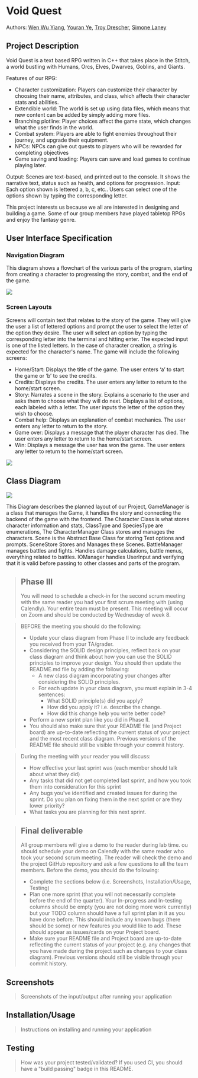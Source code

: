 # Void Quest
 
Authors: [Wen Wu Yiang](https://github.com/W2YUCR), [Youran Ye](https://github.com/youranye), [Troy Drescher](https://github.com/KingElrond), [Simone Laney](https://github.com/simone07734)

## Project Description

Void Quest is a text based RPG written in C++ that takes place in the Stitch, a world bustling with Humans, Orcs, Elves, Dwarves, Goblins, and Giants.

Features of our RPG:

* Character customization: Players can customize their character by choosing their name, attributes, and class, which affects their character stats and abilities.
* Extendible world: The world is set up using data files, which means that new content can be added by simply adding more files.
* Branching plotline: Player choices affect the game state, which changes what the user finds in the world.
* Combat system: Players are able to fight enemies throughout their journey, and upgrade their equipment.
* NPCs: NPCs can give out quests to players who will be rewarded for completing objectives
* Game saving and loading: Players can save and load games to continue playing later.

Output: Scenes are text-based, and printed out to the console. It shows the narrative text, status such as health, and options for progression.
Input: Each option shown is lettered a, b, c, etc.. Users can select one of the options shown by typing the corresponding letter. 

This project interests us because we all are interested in designing and building a game. Some of our group members have played tabletop RPGs and enjoy the fantasy genre.

## User Interface Specification

### Navigation Diagram

This diagram shows a flowchart of the various parts of the program, starting from creating a character to progressing the story, combat, and the end of the game.

![](navigation_diagram.jpg)

### Screen Layouts

Screens will contain text that relates to the story of the game. They will give the user a list of lettered options and prompt the user to select the letter of the option they desire. The user will select an option by typing the corresponding letter into the terminal and hitting enter. The expected input is one of the listed letters. In the case of character creation, a string is expected for the character's name. The game will include the following screens:
* Home/Start: Displays the title of the game. The user enters ‘a’ to start the game or ‘b’ to see the credits.
* Credits: Displays the credits. The user enters any letter to return to the home/start screen.
* Story: Narrates a scene in the story. Explains a scenario to the user and asks them to choose what they will do next. Displays a list of options, each labeled with a letter. The user inputs the letter of the option they wish to choose.
* Combat help: Displays an explanation of combat mechanics. The user enters any letter to return to the story.
* Game over: Displays a message that the player character has died. The user enters any letter to return to the home/start screen.
* Win: Displays a message the user has won the game. The user enters any letter to return to the home/start screen.

![](screen_layout.jpg)

## Class Diagram

 ![](class_diagram.png)

This Diagram describes the planned layout of our Project, GameManager is a class that manages the Game, it handles the story and connecting the backend of the game with the frontend. The Character Class is what stores character information and stats, ClassType and SpeciesType are enumerations, The CharacterManager Class stores and manages the characters. Scene is the Abstract Base Class for storing Text options and prompts. SceneStore Stores and Manages these Scenes. BattleManager manages battles and fights. Handles damage calculations, battle menus, everything related to battles. IOManager handles UserInput and verifying that it is valid before passing to other classes and parts of the program.
 
 > ## Phase III
 > You will need to schedule a check-in for the second scrum meeting with the same reader you had your first scrum meeting with (using Calendly). Your entire team must be present. This meeting will occur on Zoom and should be conducted by Wednesday of week 8.
 
 > BEFORE the meeting you should do the following:
 > * Update your class diagram from Phase II to include any feedback you received from your TA/grader.
 > * Considering the SOLID design principles, reflect back on your class diagram and think about how you can use the SOLID principles to improve your design. You should then update the README.md file by adding the following:
 >   * A new class diagram incorporating your changes after considering the SOLID principles.
 >   * For each update in your class diagram, you must explain in 3-4 sentences:
 >     * What SOLID principle(s) did you apply?
 >     * How did you apply it? i.e. describe the change.
 >     * How did this change help you write better code?
 > * Perform a new sprint plan like you did in Phase II.
 > * You should also make sure that your README file (and Project board) are up-to-date reflecting the current status of your project and the most recent class diagram. Previous versions of the README file should still be visible through your commit history.
 
> During the meeting with your reader you will discuss: 
 > * How effective your last sprint was (each member should talk about what they did)
 > * Any tasks that did not get completed last sprint, and how you took them into consideration for this sprint
 > * Any bugs you've identified and created issues for during the sprint. Do you plan on fixing them in the next sprint or are they lower priority?
 > * What tasks you are planning for this next sprint.

 
 > ## Final deliverable
 > All group members will give a demo to the reader during lab time. ou should schedule your demo on Calendly with the same reader who took your second scrum meeting. The reader will check the demo and the project GitHub repository and ask a few questions to all the team members. 
 > Before the demo, you should do the following:
 > * Complete the sections below (i.e. Screenshots, Installation/Usage, Testing)
 > * Plan one more sprint (that you will not necessarily complete before the end of the quarter). Your In-progress and In-testing columns should be empty (you are not doing more work currently) but your TODO column should have a full sprint plan in it as you have done before. This should include any known bugs (there should be some) or new features you would like to add. These should appear as issues/cards on your Project board.
 > * Make sure your README file and Project board are up-to-date reflecting the current status of your project (e.g. any changes that you have made during the project such as changes to your class diagram). Previous versions should still be visible through your commit history. 
 
 ## Screenshots
 > Screenshots of the input/output after running your application
 ## Installation/Usage
 > Instructions on installing and running your application
 ## Testing
 > How was your project tested/validated? If you used CI, you should have a "build passing" badge in this README.
 
